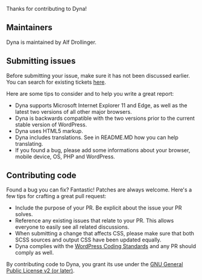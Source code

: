Thanks for contributing to Dyna!

## Maintainers

Dyna is maintained by Alf Drollinger.

## Submitting issues

Before submitting your issue, make sure it has not been discussed earlier. You can search for existing tickets [here](https://github.com/dyna-press/dyna/issues).

Here are some tips to consider and to help you write a great report:

* Dyna supports Microsoft Internet Explorer 11 and Edge, as well as the latest two versions of all other major browsers.
* Dyna is backwards compatible with the two versions prior to the current stable version of WordPress.
* Dyna uses HTML5 markup.
* Dyna includes translations. See in README.MD how you can help translating.
* If you found a bug, please add some informations about your browser, mobile device, OS, PHP and WordPress.

## Contributing code

Found a bug you can fix? Fantastic! Patches are always welcome. Here's a few tips for crafting a great pull request:

* Include the purpose of your PR. Be explicit about the issue your PR solves.
* Reference any existing issues that relate to your PR. This allows everyone to easily see all related discussions.
* When submitting a change that affects CSS, please make sure that both SCSS sources and output CSS have been updated equally.
* Dyna complies with the [WordPress Coding Standards](https://github.com/WordPress-Coding-Standards/WordPress-Coding-Standards/) and any PR should comply as well.

By contributing code to Dyna, you grant its use under the [GNU General Public License v2 (or later)](LICENSE).